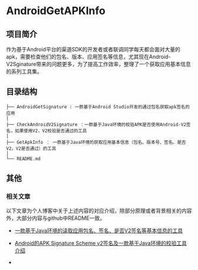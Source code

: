 # AndroidGetAPKInfo

## 项目简介

作为基于Android平台的渠道SDK的开发者或者联调同学每天都会面对大量的apk，需要检查他们的包名、版本、应用签名等信息，尤其现在Android-V2Sginature带来的问题更多，为了提高工作效率，整理了一个获取应用基本信息的系列工具集。

## 目录结构

	├── AndroidGetSignature : 一款基于Android Studio开发的通过包名获取apk签名的应用
	│
	├── CheckAndroidV2Signature ：一款基于Java环境的校验APK是否使用Android-V2签名，如果使用V2，V2校验是否通过的工具
	│
	├── GetApkInfo ： 一款基于Java环境的获取应用基本信息（包名、版本号、签名、是否V2，V2是否通过）的工具
	│
	└── README.md
	
## 其他

### 相关文章

以下文章为个人博客中关于上述内容的对应介绍，除部分原理或者背景相关的内容外，大部分内容与github中README一致。

- [一款基于Java环境的读取应用包名、签名、是否V2签名等基本信息的工具](http://blog.bihe0832.com/java-getpackageinfo.html)

- [Android的APK Signature Scheme v2签名及一款基于Java环境的校验工具介绍](http://blog.bihe0832.com/android-v2-signature.html)

- []()